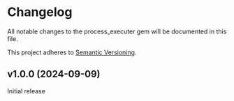 # Changelog

All notable changes to the process_executer gem will be documented in this file.

This project adheres to [Semantic Versioning](https://semver.org/spec/v2.0.0.html).

## v1.0.0 (2024-09-09)

Initial release
